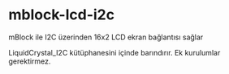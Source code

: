 # mblock-lcd-i2c
mBlock ile I2C üzerinden 16x2 LCD ekran bağlantısı sağlar

LiquidCrystal_I2C kütüphanesini içinde barındırır. Ek kurulumlar gerektirmez.
